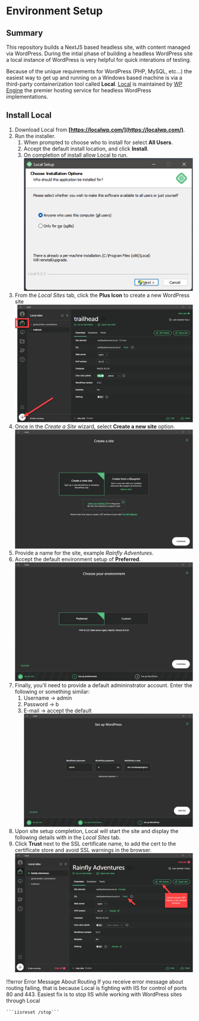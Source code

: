 # Environment Setup

## Summary

This repository builds a NextJS based headless site, with content managed via WordPress. During the intial phase of building a headless WordPress site a local instance of WordPress is very helpful for quick interations of testing.

Because of the unique requirements for WordPress (PHP, MySQL, etc...) the easiest way to get up and running on a Windows based machine is via a third-party containerization tool called **Local**. [Local](https://localwp.com) is maintained by [WP Engine](https://wpengine.com/about-us/) the premier hosting service for headless WordPress implementations.

## Install Local

1. Download Local from **[https://localwp.com/](https://localwp.com/)**.
2. Run the installer.
   1. When prompted to choose who to install for select **All Users**.
   2. Accept the default install location, and click **Install**.
   3. On completion of install allow Local to run.
![Step 2](.assets/01-Step2.png)
3. From the *Local Sites* tab, click the **Plus Icon** to create a new WordPress site
![Step 3](.assets/01-Step3.png)
4. Once in the *Create a Site* wizard, select **Create a new site** option.
![Step 4](.assets/01-Step4.png)
5. Provide a name for the site, example *Rainfly Adventures*.
6. Accept the default environment setup of **Preferred**.
![Step 6](.assets/01-Step6.png)
7. Finally, you'll need to provide a default admininstrator account. Enter the following or something similar:
   1. Username -> admin
   2. Password -> b
   3. E-mail -> accept the default
![Step 7](.assets/01-Step7.png)
8. Upon site setup completion, Local will start the site and display the following details with in the *Local Sites* tab.
9. Click **Trust** next to the SSL certificate name, to add the cert to the certificate store and avoid SSL warnings in the browser.
![Step 9](.assets/01-Step9.png)

!!!error Error Message About Routing
    If you receive error message about routing failing, that is because Local is fighting with IIS for control of ports 80 and 443. Easiest fix is to stop IIS while working with WordPress sites through Local
    
    ```iisreset /stop```
